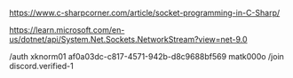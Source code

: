 https://www.c-sharpcorner.com/article/socket-programming-in-C-Sharp/

https://learn.microsoft.com/en-us/dotnet/api/System.Net.Sockets.NetworkStream?view=net-9.0

/auth xknorm01 af0a03dc-c817-4571-942b-d8c9688bf569 matk000o
/join discord.verified-1

